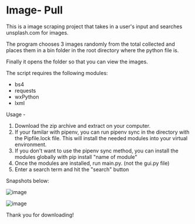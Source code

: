 # Image- Pull
 
This is a image scraping project that takes in a user's input and searches unsplash.com for images.

The program chooses 3 images randomly from the total collected and places them in a bin folder in the root directory where the python file is.

Finally it opens the folder so that you can view the images.

The script requires the following modules:

- bs4
- requests
- wxPython
- lxml

Usage - 

1. Download the zip archive and extract on your computer.
2. If your familar with pipenv, you can run pipenv sync in the directory with the Pipfile.lock file. This will install the needed modules into your virtual environment.
3. If you don't want to use the pipenv sync method, you can install the modules globally with pip install "name of module"
4. Once the modules are installed, run main.py. (not the gui.py file)
5. Enter a search term and hit the "search" button

Snapshots below:

![image](https://user-images.githubusercontent.com/65022882/110254152-e2473100-7f5b-11eb-85c0-25a49e750d49.png)

![image](https://user-images.githubusercontent.com/65022882/110254165-fa1eb500-7f5b-11eb-992d-512e54fd4d09.png)



Thank you for downloading!
